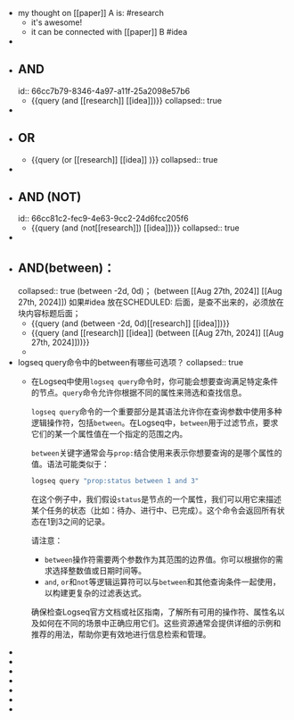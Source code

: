 - my thought on [[paper]] A is: #research
	- it's awesome!
	- it can be connected with [[paper]] B #idea
-
- ## AND
  id:: 66cc7b79-8346-4a97-a11f-25a2098e57b6
	- {{query (and [[research]] [[idea]])}}
	  collapsed:: true
-
- ## OR
	- {{query (or [[research]] [[idea]] )}}
	  collapsed:: true
-
- ## AND (NOT)
  id:: 66cc81c2-fec9-4e63-9cc2-24d6fcc205f6
	- {{query (and (not[[research]]) [[idea]])}}
	  collapsed:: true
-
- ## AND(between)：
  collapsed:: true
  (between -2d, 0d)；     (between [[Aug 27th, 2024]] [[Aug 27th, 2024]])
  如果\#idea 放在SCHEDULED: 后面，是查不出来的，必须放在块内容标题后面；
	- {{query (and (between -2d, 0d)[[research]] [[idea]])}}
	- {{query (and [[research]] [[idea]] (between [[Aug 27th, 2024]] [[Aug 27th, 2024]]))}}
	-
- logseq query命令中的between有哪些可选项？
  collapsed:: true
	- 在Logseq中使用`logseq query`命令时，你可能会想要查询满足特定条件的节点。`query`命令允许你根据不同的属性来筛选和查找信息。
	  
	  `logseq query`命令的一个重要部分是其语法允许你在查询参数中使用多种逻辑操作符，包括`between`。在Logseq中，`between`用于过滤节点，要求它们的某一个属性值在一个指定的范围之内。
	  
	  `between`关键字通常会与`prop:`结合使用来表示你想要查询的是哪个属性的值。语法可能类似于：
	  
	  ```bash
	  logseq query "prop:status between 1 and 3"
	  ```
	  
	  在这个例子中，我们假设`status`是节点的一个属性，我们可以用它来描述某个任务的状态（比如：待办、进行中、已完成）。这个命令会返回所有状态在1到3之间的记录。
	  
	  请注意：
	  
	  - `between`操作符需要两个参数作为其范围的边界值。你可以根据你的需求选择整数值或日期时间等。
	  - `and`, `or`和`not`等逻辑运算符可以与`between`和其他查询条件一起使用，以构建更复杂的过滤表达式。
	  
	  确保检查Logseq官方文档或社区指南，了解所有可用的操作符、属性名以及如何在不同的场景中正确应用它们。这些资源通常会提供详细的示例和推荐的用法，帮助你更有效地进行信息检索和管理。
-
-
-
-
-
-
-